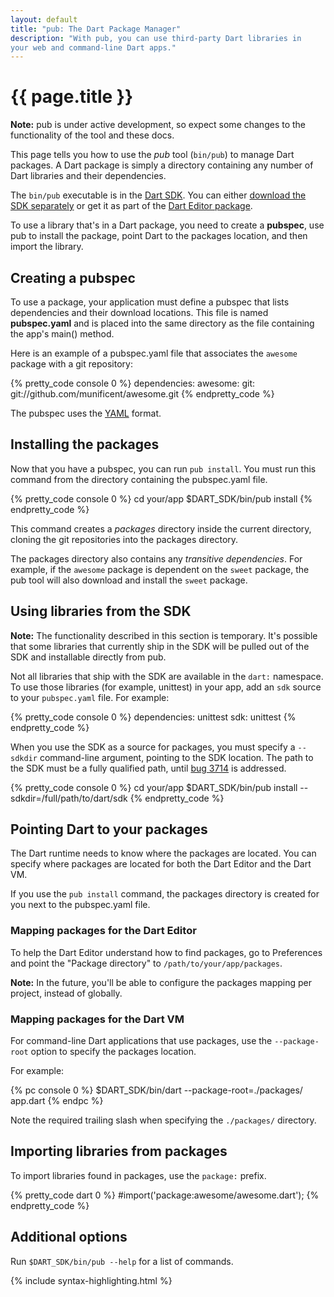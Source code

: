 ```yaml
---
layout: default
title: "pub: The Dart Package Manager"
description: "With pub, you can use third-party Dart libraries in 
your web and command-line Dart apps."
---
```


# {{ page.title }}

<aside class="note">
  <b>Note:</b> pub is under active development, so expect
  some changes to the functionality of the tool and these docs.
</aside>

This page tells you how to use the _pub_ tool (`bin/pub`)
to manage Dart packages. A Dart package is simply
a directory containing any number of Dart libraries and their dependencies.

The `bin/pub` executable is in the [Dart SDK](/docs/sdk/).
You can either [download the SDK separately](/docs/sdk/#download)
or get it as part of the [Dart Editor package](/docs/editor/#download).

To use a library that's in a Dart package,
you need to create a **pubspec**, use pub to install the package,
point Dart to the packages location, and then import the library.

## Creating a pubspec

To use a package, your application must define a pubspec
that lists dependencies and their download locations.
This file is named **pubspec.yaml** and is placed into the same directory
as the file containing the app's  main() method.

Here is an example of a pubspec.yaml file that associates the
`awesome` package with a git repository:

{% pretty_code console 0 %}
dependencies:
  awesome:
    git: git://github.com/munificent/awesome.git
{% endpretty_code %}

The pubspec uses the [YAML](http://yaml.org/) format.

## Installing the packages

Now that you have a pubspec, you can run `pub install`. You must
run this command from the directory containing the pubspec.yaml file.

{% pretty_code console 0 %}
cd your/app
$DART_SDK/bin/pub install
{% endpretty_code %}

This command creates a _packages_ directory inside the current directory,
cloning the git repositories into the packages directory.

The packages directory also contains any _transitive
dependencies_. 
For example, if the `awesome` package is dependent on the `sweet` package, 
the pub tool will also download and install the `sweet` package.

## Using libraries from the SDK

<aside class="note">
<b>Note:</b> The functionality described in this section is temporary.
It's possible that some libraries
that currently ship in the SDK will be pulled out of the SDK and installable
directly from pub.
</aside>

Not all libraries that ship with the SDK are available in the `dart:`
namespace. To use those libraries (for example, unittest) in your app,
add an `sdk` source to your `pubspec.yaml` file. For example:

{% pretty_code console 0 %}
dependencies:
  unittest
    sdk: unittest
{% endpretty_code %}

When you use the SDK as a source for packages, you must specify a
`--sdkdir` command-line
argument, pointing to the SDK location. The path to the
SDK must be a fully qualified path, until [bug 3714](http://code.google.com/p/dart/issues/detail?id=3714) is addressed.

{% pretty_code console 0 %}
cd your/app
$DART_SDK/bin/pub install --sdkdir=/full/path/to/dart/sdk
{% endpretty_code %}



## Pointing Dart to your packages

The Dart runtime needs to know where the packages are located.
You can specify where packages are located for both the Dart Editor
and the Dart VM.

If you use the `pub install` command, the packages directory is created
for you next to the pubspec.yaml file.

### Mapping packages for the Dart Editor

To help the Dart Editor understand how to find packages, go to Preferences 
and point the "Package directory" to `/path/to/your/app/packages`.

<aside class="note">
  <b>Note:</b>  In the future, you'll be able to configure the packages
  mapping per project, instead of globally.
</aside>

### Mapping packages for the Dart VM

For command-line Dart applications that use packages, use the
`--package-root` option to specify the packages location.

For example:

{% pc console 0 %}
$DART_SDK/bin/dart --package-root=./packages/ app.dart
{% endpc %}

Note the required trailing slash when specifying the `./packages/` directory.

## Importing libraries from packages

To import libraries found in packages, use the `package:` prefix.

{% pretty_code dart 0 %}
#import('package:awesome/awesome.dart');
{% endpretty_code %}

## Additional options

Run `$DART_SDK/bin/pub --help` for a list of commands.

{% include syntax-highlighting.html %}

